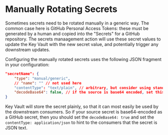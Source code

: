 # Manually Rotating Secrets

Sometimes secrets need to be rotated manually in a generic way. The common case
here is GitHub Personal Access Tokens: these must be generated by a human and
copied into the "Secrets" for a GitHub repository. The secrets manaagement
action will use these secret values to update the Key Vault with the new secret
value, and potentially trigger any downstream updates.

Configuring the manually rotated secrets uses the following JSON fragment in
your configuration:

```json
"secretName": {
    "type": "manual/generic",
    // "name": "" // not used here
    "contentType": "text/plain", // arbitrary, but consider using standard mime-types here
    "decodeBase64": false, // if the source is base64 encoded, set this to decode it first
}
```

Key Vault will store the secret plainly, so that it can most easily be used by
the downstream consumers. So if your source secret is base64-encoded as a GitHub
secret, then you should set the `decodeBase64: true` and set the
`contentType: application/json` to hint to the consumers that the secret is JSON
text.
